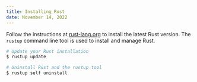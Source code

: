 ```yaml
---
title: Installing Rust
date: November 14, 2022
---
```


Follow the instructions at [rust-lang.org](https://www.rust-lang.org) to install the latest Rust version. The `rustup` command line tool is used to install and manage Rust.

```bash
# Update your Rust installation
$ rustup update

# Uninstall Rust and the rustup tool
$ rustup self uninstall
```
